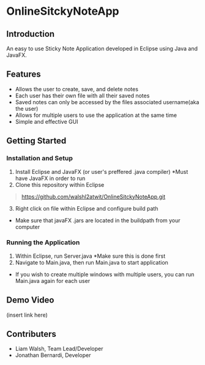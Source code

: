 # OnlineSitckyNoteApp
## Introduction
An easy to use Sticky Note Application developed in Eclipse using Java and JavaFX. 

## Features
- Allows the user to create, save, and delete notes
- Each user has their own file with all their saved notes
- Saved notes can only be accessed by the files associated username(aka the user)
- Allows for multiple users to use the application at the same time
- Simple and effective GUI

## Getting Started
### Installation and Setup
1. Install Eclipse and JavaFX (or user's preffered .java compiler) *Must have JavaFX in order to run
2. Clone this repository within Eclipse
  > https://github.com/walshl2atwit/OnlineSitckyNoteApp.git
3. Right click on file within Eclipse and configure build path
  - Make sure that javaFX .jars are located in the buildpath from your computer
### Running the Application
1. Within Eclipse, run Server.java *Make sure this is done first
2. Navigate to Main.java, then run Main.java to start application
  - If you wish to create multiple windows with multiple users, you can run Main.java again for each user
  
## Demo Video
(insert link here)

## Contributers
- Liam Walsh, Team Lead/Developer
- Jonathan Bernardi, Developer
